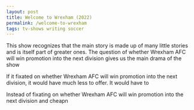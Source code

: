 ```yaml
---
layout: post
title: Welcome to Wrexham (2022)
permalink: /welcome-to-wrexham
tags: tv-shows writing soccer
---
```


This show recognizes that the main story is made up of many little stories and is itself part of greater ones.
The question of whether Wrexham AFC will win promotion into the next division gives us the main drama of the show

If it fixated on whether Wrexham AFC will win promotion into the next division, it would have much less to offer.
It would have to

Instead of fixating on whether Wrexham AFC will win promotion into the next division and cheapn
